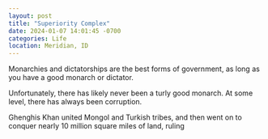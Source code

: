 ```yaml
---
layout: post
title: "Superiority Complex"
date: 2024-01-07 14:01:45 -0700
categories: Life
location: Meridian, ID
---
```


Monarchies and dictatorships are the best forms of government, as long as you have a good monarch or dictator.

Unfortunately, there has likely never been a turly good monarch. At some level, there has always been corruption.

Ghenghis Khan united Mongol and Turkish tribes, and then went on to conquer nearly 10 million square miles of land,
ruling
